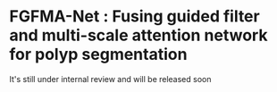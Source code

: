 # FGFMA-Net : Fusing guided filter and multi-scale attention network for polyp segmentation
It's still under internal review and will be released soon
